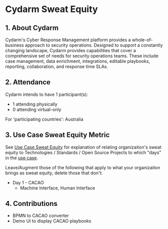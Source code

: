 # Cydarm Sweat Equity

## 1. About Cydarm
Cydarm's Cyber Response Management platform provides a whole-of-business approach to security operations. Designed to support a constantly changing landscape, Cydarm provides capabilities that cover a comprehensive set of needs for security operations teams. These include case management, data enrichment, integrations, editable playbooks, reporting, collaboration, and response time SLAs.

## 2. Attendance
Cydarm intends to have 1 participant(s): 
* 1 attending physically
* 0 attending virtual-only

For 'participating countries': Australia

## 3. Use Case Sweat Equity Metric
See [Use Case Sweat Equity](../UseCases/use_case_tech.md) for explanation
of relating organizaiton's sweat equity to
Technologies / Standards / Open Source Projects to which "days" in
the [use case](../UseCases/README.md).

Leave/Augment those of the following that apply 
to what your organizaiton brings as sweat equity,
delete those that don't:
* Day 1 - CACAO
  - Machine Interface, Human Interface

## 4. Contributions
* BPMN to CACAO converter
* Demo UI to display CACAO playbooks


